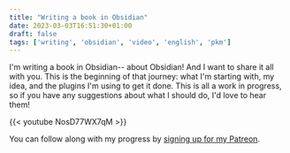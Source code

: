 ```yaml
---
title: "Writing a book in Obsidian"
date: 2023-03-03T16:51:30+01:00
draft: false
tags: ['writing', 'obsidian', 'video', 'english', 'pkm']
---
```

I'm writing a book in Obsidian-- about Obsidian! And I want to share it all with you. This is the beginning of that journey: what I'm starting with, my idea, and the plugins I'm using to get it done. This is all a work in progress, so if you have any suggestions about what I should do, I'd love to hear them!

{{< youtube NosD77WX7qM >}}

You can follow along with my progress by [signing up for my Patreon](https://patreon.com/nicolevdh).
